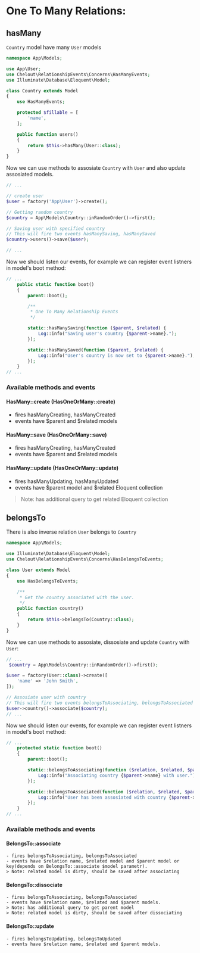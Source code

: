# One To Many Relations:

## hasMany

```Country``` model have many ```User``` models

```php
namespace App\Models;

use App\User;
use Chelout\RelationshipEvents\Concerns\HasManyEvents;
use Illuminate\Database\Eloquent\Model;

class Country extends Model
{
    use HasManyEvents;

    protected $fillable = [
        'name',
    ];

    public function users()
    {
        return $this->hasMany(User::class);
    }
}
```

Now we can use methods to assosiate ```Country``` with ```User``` and also update assosiated models.

```php
// ...

// create user
$user = factory('App\User')->create();

// Getting random country
$country = App\Models\Country::inRandomOrder()->first();

// Saving user with specified country
// This will fire two events hasManySaving, hasManySaved
$country->users()->save($user);

// ...
```

Now we should listen our events, for example we can register event listners in model's boot method:
```php
// ...
    public static function boot()
    {
        parent::boot();

        /**
         * One To Many Relationship Events
         */

        static::hasManySaving(function ($parent, $related) {
            Log::info("Saving user's country {$parent->name}.");
        });

        static::hasManySaved(function ($parent, $related) {
            Log::info("User's country is now set to {$parent->name}.");
        });
    }
// ...
```

### Available methods and events

#### HasMany::create (HasOneOrMany::create)
- fires hasManyCreating, hasManyCreated
- events have $parent and $related models

#### HasMany::save (HasOneOrMany::save)
- fires hasManyCreating, hasManyCreated
- events have $parent and $related models

#### HasMany::update (HasOneOrMany::update)
- fires hasManyUpdating, hasManyUpdated
- events have $parent model and $related Eloquent collection
> Note: has additional query to get related Eloquent collection

## belongsTo

There is also inverse relation ```User``` belongs to ```Country```

```php
namespace App\Models;

use Illuminate\Database\Eloquent\Model;
use Chelout\RelationshipEvents\Concerns\HasBelongsToEvents;

class User extends Model
{
    use HasBelongsToEvents;

    /**
     * Get the country associated with the user.
     */
    public function country()
    {
        return $this->belongsTo(Country::class);
    }
}
```

Now we can use methods to assosiate, dissosiate and update ```Country``` with ```User```:

```php
// ...
 $country = App\Models\Country::inRandomOrder()->first();

$user = factory(User::class)->create([
    'name' => 'John Smith',
]);

// Assosiate user with country
// This will fire two events belongsToAssociating, belongsToAssociated
$user->country()->associate($country);
// ...
```

Now we should listen our events, for example we can register event listners in model's boot method:
```php
// ...
    protected static function boot()
    {
        parent::boot();

        static::belongsToAssociating(function ($relation, $related, $parent) {
            Log::info("Associating country {$parent->name} with user.");
        });

        static::belongsToAssociated(function ($relation, $related, $parent) {
            Log::info("User has been assosiated with country {$parent->name}.");
        });
    }
// ...
```

### Available methods and events

#### BelongsTo::associate
    - fires belongsToAssociating, belongsToAssociated
    - events have $relation name, $related model and $parent model or key(depends on BelongsTo::associate $model parametr). 
    > Note: related model is dirty, should be saved after associating

#### BelongsTo::dissociate
    - fires belongsToAssociating, belongsToAssociated
    - events have $relation name, $related and $parent models. 
    > Note: has additional query to get parent model
    > Note: related model is dirty, should be saved after dissociating

#### BelongsTo::update
    - fires belongsToUpdating, belongsToUpdated
    - events have $relation name, $related and $parent models. 
